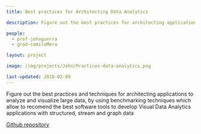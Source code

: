```yaml
---
title: Best practices for Architecting Data Analytics

description: Figure out the best practices for architecting applications to analyze and visualize large data, by using benchmarking techniques which allow to recomend the best software tools to develop Visual Data Analytics applications with structured, stream and graph data

people:
  - prof-johnguerra
  - grad-camiloMera

layout: project  

image: /img/projects/John/Practices-data-analytics.png

last-updated: 2018-02-09
---
```

Figure out the best practices and techniques for architecting applications to analyze and visualize large data, by using benchmarking techniques which allow to recomend the best software tools to develop Visual Data Analytics applications with structured, stream and graph data

[Github repository](https://github.com/lincex7845/bestPract-DA)
